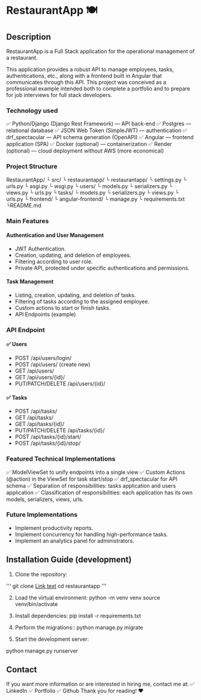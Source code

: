 # RestaurantApp 🍽

## Description

RestaurantApp is a Full Stack application for the operational management of a restaurant.

This application provides a robust API to manage employees, tasks, authentications, etc., along with a frontend built in Angular that communicates through this API.
This project was conceived as a professional example intended both to complete a portfolio and to prepare for job interviews for full stack developers.

### Technology used

✅ Python/Django (Django Rest Framework) — API back-end
✅ Postgres — relational database
✅ JSON Web Token (SimpleJWT) — authentication
✅ drf_spectacular — API schema generation (OpenAPI)
✅ Angular — frontend application (SPA)
✅ Docker (optional) — containerization
✅ Render (optional) — cloud deployment without AWS (more economical)

### Project Structure

RestaurantApp/
 └ src/
    └ restaurantapp/
       └ restaurantapp/
          └ settings.py
          └ urls.py
          └ asgi.py
          └ wsgi.py
       └ users/
          └ models.py
          └ serializers.py
          └ views.py
          └ urls.py
       └ tasks/
          └ models.py
          └ serializers.py
          └ views.py
          └ urls.py
 └ frontend/
    └ angular-frontend/
 └ manage.py
 └ requirements.txt
 └README.md

### Main Features

#### Authentication and User Management

* JWT Authentication.
* Creation, updating, and deletion of employees.
* Filtering according to user role.
* Private API, protected under specific authentications and permissions.

#### Task Management

* Listing, creation, updating, and deletion of tasks.
* Filtering of tasks according to the assigned employee.
* Custom actions to start or finish tasks.
* API Endpoints (example)

### API Endpoint

#### ✅ Users

* POST /api/users/login/
* POST /api/users/ (create new)
* GET /api/users/
* GET /api/users/{id}/
* PUT/PATCH/DELETE /api/users/{id}/

#### ✅ Tasks

* POST /api/tasks/
* GET /api/tasks/
* GET /api/tasks/{id}/
* PUT/PATCH/DELETE /api/tasks/{id}/
* POST /api/tasks/{id}/start/
* POST /api/tasks/{id}/stop/

### Featured Technical Implementations

✅ ModelViewSet to unify endpoints into a single view
✅ Custom Actions (@action) in the ViewSet for task start/stop
✅ drf_spectacular for API schema
✅ Separation of responsibilities: tasks application and users application
✅ Classification of responsibilities: each application has its own models, serializers, views, urls.

### Future Implementations

* Implement productivity reports.
* Implement concurrency for handling high-performance tasks.
* Implement an analytics panel for administrators.

## Installation Guide (development)

1. Clone the repository:

'''
    git clone [Link text](https://github.com/your-user/restaurantapp.git)
    cd restaurantapp
'''

2. Load the virtual environment:
python -m venv venv
source venv/bin/activate

3. Install dependencies:
pip install -r requirements.txt


4. Perform the migrations::
python manage.py migrate


5. Start the development server:

python manage.py runserver


## Contact
If you want more information or are interested in hiring me, contact me at:
✅ LinkedIn
✅ Portfolio
✅ Github
Thank you for reading! ❤️